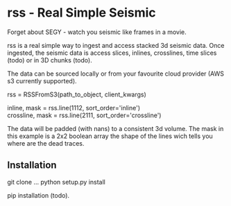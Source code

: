 # rss - Real Simple Seismic

Forget about SEGY - watch you seismic like frames in a movie.

rss is a real simple way to ingest and access stacked 3d seismic data. Once ingested, 
the seismic data is access slices, inlines, crosslines, time slices (todo) or in 
3D chunks (todo). 

The data can be sourced locally or from your favourite cloud provider (AWS s3 currently supported).

rss = RSSFromS3(path_to_object, client_kwargs)

inline, mask = rss.line(1112, sort_order='inline')\
crossline, mask = rss.line(2111, sort_order='crossline')

The data will be padded (with nans) to a consistent 3d volume. The mask in this example is a 2x2
boolean array the shape of the lines wich tells you where are the dead traces.

## Installation 
git clone ...
python setup.py install

pip installation (todo).



